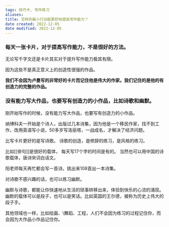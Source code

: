 ```yaml
---
tags: 技巧卡, 写作练习
aliases: 
title: 怎样的最小行动能更好地提高写作能力？
date created: 2022-12-05
date modified: 2022-12-05
---
```


### 每天一张卡片，对于提高写作能力，不是很好的方法。

无论写千字文还是卡片其实对于提升写作能力极其有限。

因为这些不是真正意义上的创造性很强的作品。

**我们不会因为卢曼写的非常好的卡片而记住他是伟大的作家。我们记住的是他的有创造力的完整的作品。**

### 没有能力写大作品，也要写有创造力的小作品，比如诗歌和幽默。

刚开始写作的时候，没有能力写大作品，也要写有创造力的小作品。

纳博科夫一开始是个诗人，出版过几本诗集，因为他是一个移民作家，找不到工作，改用英语写小说，50多岁写洛丽塔，一战成名，才解决了经济问题。

比写卡片更好的是写诗歌。 诗歌的创造，是修辞的练习，是风格的练习。

比如[[俳句]]是很好的载体， 每天写17个字的时间是有的。 当然也可以用中国的诗歌载体，唐诗宋词白话文。

阳老师每天再忙都会写一首诗。挑出来108首出一本诗集。

对诗歌不感兴趣的话，也可以练习幽默。

幽默与诗歌，都能让你快速地从生活的琐事转移出来，体验到快乐的心流的涌现。幽默的载体可以是段子，也可以是笑话。比如英国的王尔德，被称为历史上伟大的段子手。

其他领域也一样，比如绘画、\舞蹈、工程，人们不会因为练习的过程记住你，而会因为大作品小作品记住你。